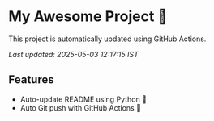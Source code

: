 # My Awesome Project 🚀

This project is automatically updated using GitHub Actions.

_Last updated: 2025-05-03 12:17:15 IST_

## Features
- Auto-update README using Python 🐍
- Auto Git push with GitHub Actions 🤖
